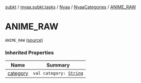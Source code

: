 [subkt](../../../index.md) / [myaa.subkt.tasks](../../index.md) / [Nyaa](../index.md) / [NyaaCategories](index.md) / [ANIME_RAW](./-a-n-i-m-e_-r-a-w.md)

# ANIME_RAW

`ANIME_RAW` [(source)](https://github.com/Myaamori/SubKt/blob/0.1.13/src/main/kotlin/myaa/subkt/tasks/tasks.kt#L784)

### Inherited Properties

| Name | Summary |
|---|---|
| [category](category.md) | `val category: `[`String`](https://kotlinlang.org/api/latest/jvm/stdlib/kotlin/-string/index.html) |
